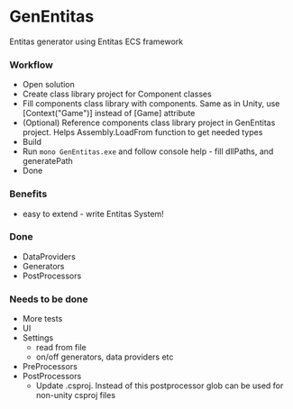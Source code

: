 # GenEntitas
Entitas generator using Entitas ECS framework

### Workflow
  - Open solution
  - Create class library project for Component classes
  - Fill components class library with components. Same as in Unity, use [Context("Game")] instead of [Game] attribute
  - (Optional) Reference components class library project in GenEntitas project. Helps Assembly.LoadFrom function to get needed types
  - Build
  - Run `mono GenEntitas.exe` and follow console help - fill dllPaths, and generatePath
  - Done
 
### Benefits
  - easy to extend - write Entitas System!

### Done
  - DataProviders
  - Generators
  - PostProcessors

### Needs to be done
  - More tests
  - UI
  - Settings
    - read from file
    - on/off generators, data providers etc
  - PreProcessors
  - PostProcessors
    - Update .csproj. Instead of this postprocessor glob can be used for non-unity csproj files
